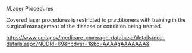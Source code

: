 //Laser Procedures

Covered
laser procedures is restricted to practitioners with training in the surgical management of the disease or condition being treated.


https://www.cms.gov/medicare-coverage-database/details/ncd-details.aspx?NCDId=69&ncdver=1&bc=AAAAgAAAAAAA&

